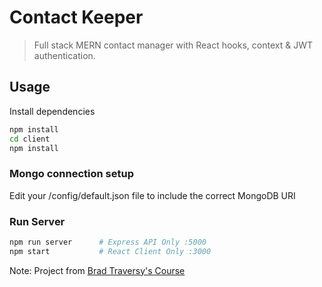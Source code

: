 # Contact Keeper

> Full stack MERN contact manager with React hooks, context & JWT authentication.

## Usage

Install dependencies

```bash
npm install
cd client
npm install
```

### Mongo connection setup

Edit your /config/default.json file to include the correct MongoDB URI

### Run Server

```bash
npm run server      # Express API Only :5000
npm start           # React Client Only :3000
```

Note: Project from [Brad Traversy's Course](https://www.udemy.com/course/modern-react-front-to-back/)
